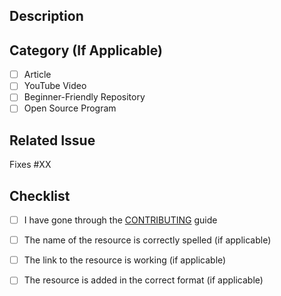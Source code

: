 ## Description
<!-- Please provide a summary of your changes. Include the motivation behind the changes and link to any relevant issues. This section should provide enough information for anyone reviewing your PR to understand what's being changed and why. -->

<!-- Describe the changes made in the PR -->

## Category (If Applicable)

<!-- Type 'x' in the square brackets '[ ]' to check the corresponding category -->

- [ ] Article
- [ ] YouTube Video
- [ ] Beginner-Friendly Repository
- [ ] Open Source Program

## Related Issue

<!-- Link the PR to the corresponding issue by replacing 'XX' with the issue number -->

Fixes #XX

## Checklist

<!-- Type 'x' in the square brackets '[ ]' to check the corresponding criteria -->

- [ ] I have gone through the [CONTRIBUTING](https://github.com/Sriparno08/Start-Contributing/blob/main/CONTRIBUTING.md) guide
- [ ] The name of the resource is correctly spelled (if applicable)
- [ ] The link to the resource is working (if applicable)
- [ ] The resource is added in the correct format (if applicable)

